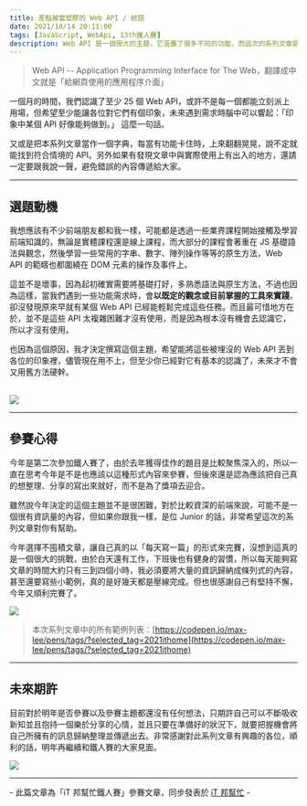 ```yaml
---
title: 差點被當塑膠的 Web API / 結語
date: 2021/10/14 20:11:00
tags: [JavaScript, WebApi, 13th鐵人賽]
description: Web API 是一個很大的主題，它涵蓋了很多不同的功能，而這次的系列文章就是想要介紹那些深埋在 window 裡，你不曾發覺或是常常遺忘的 API，或許在你開發網頁的過程中有遇過一些特殊需求，當下雖然用了一些管用手法解決，但看完這次的系列文章，你可能會有新的靈感或發現。
---
```


> Web API -- Application Programming Interface for The Web，翻譯成中文就是「給網頁使用的應用程序介面」

一個月的時間，我們認識了至少 25 個 Web API，或許不是每一個都能立刻派上用場，但希望至少能讓各位對它們有個印象，未來遇到需求時腦中可以響起：「印象中某個 API 好像能夠做到。」 這麼一句話。

又或是把本系列文章當作一個字典，每當有功能卡住時，上來翻翻晃晃，說不定就能找到符合情境的 API。另外如果有發現文章中與實際使用上有出入的地方，還請一定要跟我說一聲，避免錯誤的內容傳遞給大家。

---

## 選題動機

我想應該有不少前端朋友都和我一樣，可能都是透過一些業界課程開始接觸及學習前端知識的，無論是實體課程還是線上課程，而大部分的課程會著重在 JS 基礎語法與觀念，然後學習一些常用的字串、數字、陣列操作等等的原生方法，Web API 的範疇也都圍繞在 DOM 元素的操作及事件上。

這並不是壞事，因為起初確實需要將基礎打好，多熟悉語法與原生方法，不過也因為這樣，當我們遇到一些功能需求時，會**以既定的觀念或目前掌握的工具來實踐**，卻沒發現原來早就有某個 Web API 已經能輕鬆完成這些任務。而且最可惜地方在於，並不是這些 API 太複雜困難才沒有使用，而是因為根本沒有機會去認識它，所以才沒有使用。

也因為這個原因，我才決定撰寫這個主題，希望能將這些被埋沒的 Web API 丟到各位的印象裡，儘管現在用不上，但至少你已經對它有基本的認識了，未來才不會又用舊方法硬幹。

<br/>

<img src="/img/content/webApi-30/think.png" style="max-width: 400px;" />

---

## 參賽心得

今年是第二次參加鐵人賽了，由於去年獲得佳作的題目是比較聚焦深入的，所以一直在思考今年是不是也應該以這種形式內容來參賽，但後來還是認為應該把自己真的想整理、分享的寫出來就好，而不是為了獎項去迎合。

雖然說今年決定的這個主題並不是很困難，對於比較資深的前端來說，可能不是一個很有資訊量的內容，但如果你跟我一樣，是位 Junior 的話，非常希望這次的系列文章對你有幫助。

今年選擇不囤積文章，讓自己真的以「每天寫一篇」的形式來完賽，沒想到這真的是一個很大的挑戰，由於白天還有工作，下班後也有健身的習慣，所以每天能夠寫文章的時間大約只有三到四個小時，我必須要將大量的資訊歸納成條列式的內容，甚至還要寫些小範例，真的是好幾天都是壓線完成。但也很感謝自己有堅持不懈，今年又順利完賽了。

<img src="/img/content/webApi-30/success.png" style="max-width: 400px;" />

> 本次系列文章中的所有範例列表：[https://codepen.io/max-lee/pens/tags/?selected_tag=2021ithome](https://codepen.io/max-lee/pens/tags/?selected_tag=2021ithome)

---

## 未來期許

目前對於明年是否參賽以及參賽主題都還沒有任何想法，只期許自己可以不斷吸收新知並且抱持一個樂於分享的心情，並且只要在準備好的狀況下，就要把握機會將自己所擁有的訊息歸納整理並傳遞出去。非常感謝對此系列文章有興趣的各位，順利的話，明年再繼續和鐵人賽的大家見面。

<img src="/img/content/webApi-30/grow.png" style="max-width: 400px;" />

---

\- 此篇文章為「iT 邦幫忙鐵人賽」參賽文章，同步發表於 [iT 邦幫忙](https://ithelp.ithome.com.tw/articles/10281832) -
